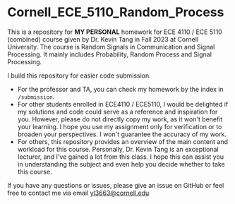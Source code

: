 # Cornell_ECE_5110_Random_Process
This is a repository for **MY PERSONAL** homework for ECE 4110 / ECE 5110 (combined) course given by Dr. Kevin Tang in Fall 2023 at Cornell University. The course is Random Signals in Communication and Signal Processing. It mainly includes Probability, Random Process and Signal Processing. 

I build this repository for easier code submission.
- For the professor and TA, you can check my homework by the index in `/submission`.
- For other students enrolled in ECE4110 / ECE5110, I would be delighted if my solutions and code could serve as a reference and inspiration for you. However, please do not directly copy my work, as it won't benefit your learning. I hope you use my assignment only for verification or to broaden your perspectives. I won't guarantee the accuracy of my work.
- For others, this repository provides an overview of the main content and workload for this course. Personally, Dr. Kevin Tang is an exceptional lecturer, and I've gained a lot from this class. I hope this can assist you in understanding the subject and even help you decide whether to take this course.

If you have any questions or issues, please give an issue on GitHub or feel free to contact me via email [yl3663@cornell.edu](yl3663@cornell.edu)
